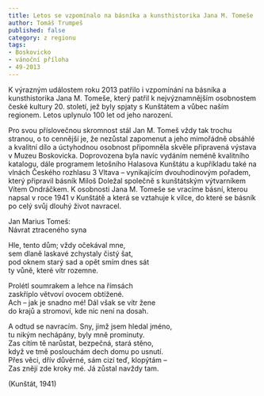 ```yaml
---
title: Letos se vzpomínalo na básníka a kunsthistorika Jana M. Tomeše
author: Tomáš Trumpeš
published: false
category: z regionu
tags:
- Boskovicko
- vánoční příloha
- 49-2013
---
```


K výrazným událostem roku 2013 patřilo i vzpomínání na básníka a kunsthistorika Jana M. Tomeše, který patřil k nejvýznamnějším osobnostem české kultury 20. století, jež byly spjaty s Kunštátem a vůbec naším regionem. Letos uplynulo 100 let od jeho narození.

Pro svou příslovečnou skromnost stál Jan M. Tomeš vždy tak trochu stranou, o to cennější je, že nezůstal zapomenut a jeho mimořádně obsáhlé a kvalitní dílo a úctyhodnou osobnost připomněla skvěle připravená výstava v Muzeu Boskovicka. Doprovozena byla navíc vydáním neméně kvalitního katalogu, dále programem letošního Halasova Kunštátu a kupříkladu také na vlnách Českého rozhlasu 3 Vltava – vynikajícím dvouhodinovým pořadem, který připravil básník Miloš Doležal společně s kunštátským výtvarníkem Vítem Ondráčkem. K osobnosti Jana M. Tomeše se vracíme básní, kterou napsal v roce 1941 v Kunštátě a která se vztahuje k vilce, do které se básník po celý svůj dlouhý život navracel.

Jan Marius Tomeš:  
Návrat ztraceného syna  

Hle, tento dům; vždy očekával mne,  
sem dlaně laskavé zchystaly čistý šat,  
pod oknem starý sad a opět smím dnes sát  
ty vůně, které vítr rozemne.

Prolétl soumrakem a lehce na římsách  
zaskříplo větvoví ovocem obtížené.  
Ach – jak je snadno mé! Dál však se vítr žene  
do krajů a stromoví, kde nic není na dosah.

A odtud se navracím. Sny, jimž jsem hledal jméno,  
tu nikým nechápány, byly mně prominuty.  
Zas cítím tě narůstat, bezpečná, stará stěno,  
když ve tmě poslouchám dech domu po usnutí.  
Přes věci, dřív důvěrné, sám cizí teď, klopýtám –  
Zas znějí zde kroky mé. Já zůstal navždy tam.

(Kunštát, 1941)